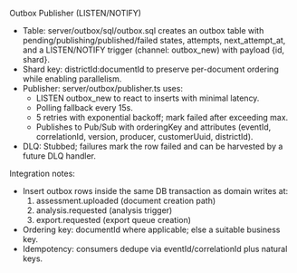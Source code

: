Outbox Publisher (LISTEN/NOTIFY)

- Table: server/outbox/sql/outbox.sql creates an outbox table with pending/publishing/published/failed states, attempts, next_attempt_at, and a LISTEN/NOTIFY trigger (channel: outbox_new) with payload {id, shard}.
- Shard key: districtId:documentId to preserve per-document ordering while enabling parallelism.
- Publisher: server/outbox/publisher.ts uses:
  - LISTEN outbox_new to react to inserts with minimal latency.
  - Polling fallback every 15s.
  - 5 retries with exponential backoff; mark failed after exceeding max.
  - Publishes to Pub/Sub with orderingKey and attributes (eventId, correlationId, version, producer, customerUuid, districtId).
- DLQ: Stubbed; failures mark the row failed and can be harvested by a future DLQ handler.

Integration notes:
- Insert outbox rows inside the same DB transaction as domain writes at:
  1) assessment.uploaded (document creation path)
  2) analysis.requested (analysis trigger)
  3) export.requested (export queue creation)
- Ordering key: documentId where applicable; else a suitable business key.
- Idempotency: consumers dedupe via eventId/correlationId plus natural keys.

